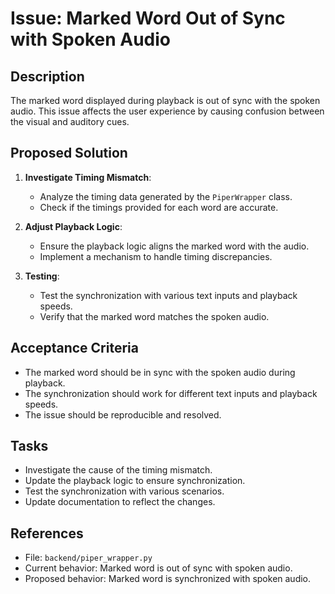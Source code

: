 # Issue: Marked Word Out of Sync with Spoken Audio

## Description
The marked word displayed during playback is out of sync with the spoken audio. This issue affects the user experience by causing confusion between the visual and auditory cues.

## Proposed Solution
1. **Investigate Timing Mismatch**:
   - Analyze the timing data generated by the `PiperWrapper` class.
   - Check if the timings provided for each word are accurate.

2. **Adjust Playback Logic**:
   - Ensure the playback logic aligns the marked word with the audio.
   - Implement a mechanism to handle timing discrepancies.

3. **Testing**:
   - Test the synchronization with various text inputs and playback speeds.
   - Verify that the marked word matches the spoken audio.

## Acceptance Criteria
- The marked word should be in sync with the spoken audio during playback.
- The synchronization should work for different text inputs and playback speeds.
- The issue should be reproducible and resolved.

## Tasks
- Investigate the cause of the timing mismatch.
- Update the playback logic to ensure synchronization.
- Test the synchronization with various scenarios.
- Update documentation to reflect the changes.

## References
- File: `backend/piper_wrapper.py`
- Current behavior: Marked word is out of sync with spoken audio.
- Proposed behavior: Marked word is synchronized with spoken audio.
